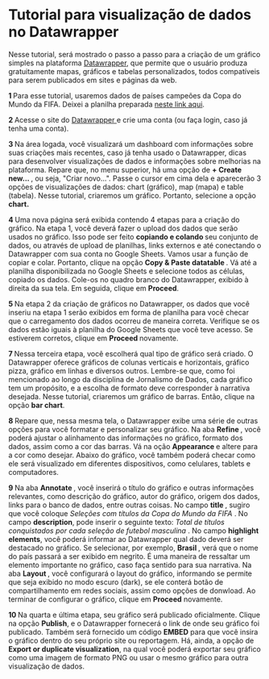 # Tutorial para visualização de dados no Datawrapper

<p> Nesse tutorial, será mostrado o passo a passo para a criação de um gráfico simples na plataforma <a href="https://www.datawrapper.de/"> Datawrapper</a>, que permite que o usuário produza gratuitamente mapas, gráficos e tabelas personalizados, todos compatíveis para serem publicados em sites e páginas da web.

<p> <b> 1 </b> Para esse tutorial, usaremos dados de países campeões da Copa do Mundo da FIFA. Deixei a planilha preparada <a href="https://docs.google.com/spreadsheets/d/1DZbNlSDODC12Lj6ace1y6IJs6I1UsLNZ1NI7pUBppMg/edit?usp=sharing"> neste link aqui</a>. 
<p> <b> 2 </b> Acesse o site do <a href="https://www.datawrapper.de/"> Datawrapper </a>e crie uma conta (ou faça login, caso já tenha uma conta).
<p> <b> 3 </b> Na área logada, você visualizará um dashboard com informações sobre suas criações mais recentes, caso já tenha usado o Datawrapper, dicas para desenvolver visualizações de dados e informações sobre melhorias na plataforma. Repare que, no menu superior, há uma opção de <b> + Create new... </b>, ou seja, "Criar novo...". Passe o cursor em cima dela e aparecerão 3 opções de visualizações de dados: chart (gráfico), map (mapa) e table (tabela). Nesse tutorial, criaremos um gráfico. Portanto, selecione a opção <b> chart. </b>
<p> <b> 4 </b> Uma nova página será exibida contendo 4 etapas para a criação do gráfico. Na etapa 1, você deverá fazer o upload dos dados que serão usados no gráfico. Isso pode ser feito <b> copiando e colando </b> seu conjunto de dados, ou através de upload de planilhas, links externos e até conectando o Datawrapper com sua conta no Google Sheets. Vamos usar a função de copiar e colar. Portanto, clique na opção <b> Copy & Paste datatable </b>. Vá até a planilha disponibilizada no Google Sheets e selecione todos as células, copiado os dados. Cole-os no quadro branco do Datawrapper, exibido à direita da sua tela. Em seguida, clique em <b> Proceed</b>.
<p> <b> 5 </b> Na etapa 2 da criação de gráficos no Datawrapper, os dados que você inseriu na etapa 1 serão exibidos em forma de planilha para você checar  que o carregamento dos dados ocorreu de maneira correta. Verifique se os dados estão iguais à planilha do Google Sheets que você teve acesso. Se estiverem corretos, clique em <b> Proceed </b> novamente.
<p> <b> 7 </b> Nessa terceira etapa, você escolherá qual tipo de gráfico será criado. O Datawrapper oferece gráficos de colunas verticais e horizontais, gráfico pizza, gráfico em linhas e diversos outros. Lembre-se que, como foi mencionado ao longo da disciplina de Jornalismo de Dados, cada gráfico tem um propósito, e a escolha de formato deve corresponder à narrativa desejada. Nesse tutorial, criaremos um gráfico de barras. Então, clique na opção <b> bar chart</b>.
<p> <b> 8 </b> Repare que, nessa mesma tela, o Datawrapper exibe uma série de outras opções para você formatar e personalizar seu gráfico. Na aba <b> Refine </b>, você poderá ajustar o alinhamento das informações no gráfico, formato dos dados, assim como a cor das barras. Vá na oção <b> Appearance </b> e altere para a cor como desejar. Abaixo do gráfico, você também poderá checar como ele será visualizado em diferentes dispositivos, como celulares, tablets e computadores.
<p> <b> 9 </b> Na aba <b> Annotate </b>, você inserirá o título do gráfico e outras informações relevantes, como descrição do gráfico, autor do gráfico, origem dos dados, links para o banco de dados, entre outras coisas. No campo <b> title </b>, sugiro que você coloque <i> Seleções com títulos da Copa do Mundo da  FIFA </i>. No campo <b> description</b>, pode inserir o seguinte texto: <i> Total de títulos conquistados por cada seleção de futebol masculina </i>.  No campo <b> highlight elements</b>, você poderá informar ao Datawrapper qual dado deverá ser destacado no gráfico. Se selecionar, por exemplo, <b> Brasil </b>, verá que o nome do país passará a ser exibido em negrito. É uma maneira de ressaltar um elemento importante no gráfico, caso faça sentido para sua narrativa. Na aba <b> Layout </b>, você configurará o layout do gráfico, informando se permite que seja exibido no modo escuro (dark), se ele conterá botão de compartilhamento em redes sociais, assim como opções de donwload. Ao terminar de configurar o gráfico, clique em <b> Proceed</b> novamente.
<p> <b> 10 </b> Na quarta e última etapa, seu gráfico será publicado oficialmente. Clique na opção <b>Publish</b>, e o Datawrapper fornecerá o link de onde seu gráfico foi publicado. Também será fornecido um código <b> EMBED</b> para que você insira o gráfico dentro do seu próprio site ou reportagem. Há, ainda, a opção de <b> Export or duplicate visualization</b>, na qual você poderá exportar seu gráfico como uma imagem de formato PNG ou usar o mesmo gráfico para outra visualização de dados. 
